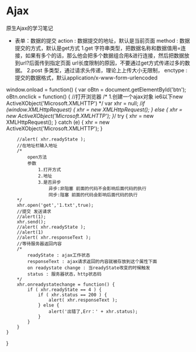 # Ajax
原生Ajax的学习笔记
- 表单：数据的提交
action : 数据提交的地址，默认是当前页面
method : 数据提交的方式，默认是get方式
1.get 字符串类型，把数据名称和数据值用=连接，如果有多个的话，那么他会把多个数据组合用&进行连接，然后把数据放到url?后面传到指定页面
      url长度限制的原因，不要通过get方式传递过多的数据。
2.post 多类型，通过请求头传递，理论上上传大小无限制，
enctype : 提交的数据格式，默认application/x-www-form-urlencoded

window.onload = function() {
	var oBtn = document.getElementById('btn');
	oBtn.onclick = function() {
		//打开浏览器
		/*
			1.创建一个ajax对象
				ie6以下new ActiveXObject('Microsoft.XMLHTTP')
		*/
		var xhr = null;
		/*if (window.XMLHttpRequest) {
			xhr = new XMLHttpRequest();
		} else {
			xhr = new ActiveXObject('Microsoft.XMLHTTP');
		}*/
		try {
			xhr = new XMLHttpRequest();
		} catch (e) {
			xhr = new ActiveXObject('Microsoft.XMLHTTP');
		}
		
		//alert( xhr.readyState );
		//在地址栏输入地址
		/*
			open方法
			参数
				1.打开方式
				2.地址
				3.是否异步
					异步:非阻塞 前面的代码不会影响后面代码的执行
					同步:阻塞 前面的代码会影响后面代码的执行
		*/
		xhr.open('get','1.txt',true);
		//提交 发送请求
		//alert(1);
		xhr.send();
		//alert( xhr.readyState );
		//alert(1)
		//alert( xhr.responseText );
		//等待服务器返回内容
		/*
			readyState : ajax工作状态
			responseText : ajax请求返回的内容就被存放到这个属性下面
			on readystate change : 当readyState改变的时候触发
			status : 服务器状态，http状态码
		*/
		xhr.onreadystatechange = function() {
			if ( xhr.readyState == 4 ) {
				if ( xhr.status == 200 ) {
					alert( xhr.responseText );
				} else {
					alert('出错了,Err：' + xhr.status);
				}
			}
		}
	}
}
